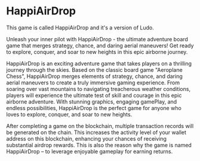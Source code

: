 # HappiAirDrop

This game is called HappiAirDrop and it's a version of Ludo.

Unleash your inner pilot with HappiAirDrop - the ultimate adventure board game that merges strategy, chance, and daring aerial maneuvers! Get ready to explore, conquer, and soar to new heights in this epic airborne journey.

HappiAirDrop is an exciting adventure game that takes players on a thrilling journey through the skies. Based on the classic board game "Aeroplane Chess", HappiAirDrop merges elements of strategy, chance, and daring aerial maneuvers to create a truly immersive gaming experience. From soaring over vast mountains to navigating treacherous weather conditions, players will experience the ultimate test of skill and courage in this epic airborne adventure. With stunning graphics, engaging gamePlay, and endless possibilities, HappiAirDrop is the perfect game for anyone who loves to explore, conquer, and soar to new heights.

After completing a game on the blockchain, multiple transaction records will be generated on the chain. This increases the activity level of your wallet address on this blockchain, enhancing your chances of receiving substantial airdrop rewards. This is also the reason why the game is named HappiAirDrop – to leverage enjoyable gameplay for earning returns.
